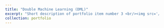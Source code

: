 ```yaml
---
title: "Double Machine Learning (DML)"
excerpt: "Short description of portfolio item number 3 <br/><img src='/images/500x300.png'>"
collection: portfolio
---
```

